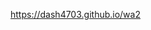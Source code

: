 <!DOCTYPE html>
<html>
<head>
<title> Welcome! </title>

<a href="url">https://dash4703.github.io/wa2</a>

</html>

